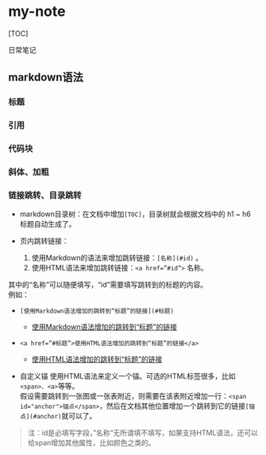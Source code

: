 # my-note

[TOC]

日常笔记

## markdown语法

### 标题

### 引用

### 代码块

### 斜体、加粗

### 链接跳转、目录跳转

+ markdown目录树：在文档中增加`[TOC]`，目录树就会根据文档中的 h1 ~ h6 标题自动生成了。

+ 页内跳转链接：
  1. 使用Markdown的语法来增加跳转链接：`[名称](#id)` 。
  2. 使用HTML语法来增加跳转链接：`<a href=”#id”>` 名称。

其中的“名称”可以随便填写，“id”需要填写跳转到的标题的内容。</br>
例如：

+ `[使用Markdown语法增加的跳转到“标题”的链接](#标题)`
  + [使用Markdown语法增加的跳转到“标题”的链接](#标题)
+ `<a href=”#标题”>使用HTML语法增加的跳转到“标题”的链接</a>`
  + <a href=”#标题”>使用HTML语法增加的跳转到“标题”的链接</a>

+ 自定义锚
使用HTML语法来定义一个锚。可选的HTML标签很多，比如`<span>、<a>`等等。</br>
假设需要跳转到一张图或一张表附近，则需要在该表附近增加一行：`<span id="anchor">锚点</span>`，然后在文档其他位置增加一个跳转到它的链接`[锚点](#anchor)`就可以了。

> 注：id是必填写字段，”名称“无所谓填不填写，如果支持HTML语法，还可以给span增加其他属性，比如颜色之类的。
